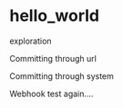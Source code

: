 # hello_world
exploration

Committing through url

Committing through system

Webhook test again....
